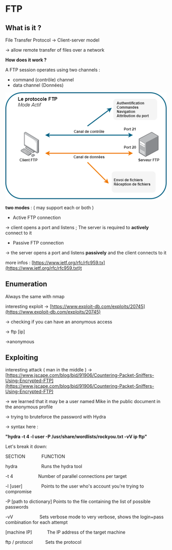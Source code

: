 # FTP

## What is it ?

File Transfer Protocol → Client-server model

→ allow remote transfer of files over a network 

**How does it work ?** 

A FTP session operates using two channels :

- command (contrôle) channel
- data channel (Données)

![Untitled](FTP%2046f83a7bef524a58b69ca5d8e9035ee8/Untitled.png)

**two modes** : ( may support each or both ) 

- Active FTP connection

→ client opens a port and listens ; The server is required to **actively** connect to it 

- Passive FTP connection

→ the server opens a port and listens **passively** and the client connects to it 

more infos : [https://www.ietf.org/rfc/rfc959.tx](https://www.ietf.org/rfc/rfc959.txt)t 

## Enumeration

Always the same with nmap 

interesting exploit → [https://www.exploit-db.com/exploits/20745](https://www.exploit-db.com/exploits/20745) 

→ checking if you can have an anonymous access

→ ftp [ip]

→anonymous

## Exploiting

interesting attack ( man in the middle ) → [https://www.jscape.com/blog/bid/91906/Countering-Packet-Sniffers-Using-Encrypted-FTP](https://www.jscape.com/blog/bid/91906/Countering-Packet-Sniffers-Using-Encrypted-FTP) 

→ we learned that it may be a user named Mike in the public document in the anonymous profile

→ trying to bruteforce the password with Hydra

→ syntax here : 

**"hydra -t 4 -l user -P /usr/share/wordlists/rockyou.txt -vV ip ftp"**

Let's break it down:

SECTION             FUNCTION

hydra                   Runs the hydra tool

-t 4                    Number of parallel connections per target

-l [user]               Points to the user who's account you're trying to compromise

-P [path to dictionary] Points to the file containing the list of possible passwords

-vV                     Sets verbose mode to very verbose, shows the login+pass combination for each attempt

[machine IP]            The IP address of the target machine

ftp / protocol          Sets the protocol